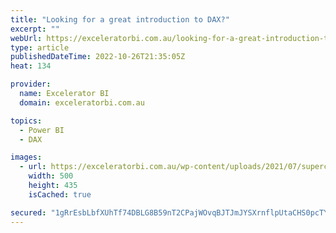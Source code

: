 ```yaml
---
title: "Looking for a great introduction to DAX?"
excerpt: ""
webUrl: https://exceleratorbi.com.au/looking-for-a-great-introduction-to-dax/
type: article
publishedDateTime: 2022-10-26T21:35:05Z
heat: 134

provider:
  name: Excelerator BI
  domain: exceleratorbi.com.au

topics:
  - Power BI
  - DAX

images:
  - url: https://exceleratorbi.com.au/wp-content/uploads/2021/07/supercharge-guy-500.png
    width: 500
    height: 435
    isCached: true

secured: "1gRrEsbLbfXUhTf74DBLG8B59nT2CPajWOvqBJTJmJYSXrnflpUtaCHS0pcTYMb9T86z2bZprj8P6pof+8qyz5VT2ZVlRnypbiMnkbCtNN1sn3tua9CvVZ2vftHtElzbfHi+LxQYzesrEGflpn+87LL2sgBxfPfAOvK84/13eMurllRW1WCnW99xR0TRK+7OvwiWcBYIxqChCR8MP2bSdiZXpAKPITztP4Upd5z5V+9B86QBlN9T8hOCgtOybECL/ud4RtZF6vpqL7j1SeD2puO9+LgU05RyAq761mkmxyQThknPWtGQ+rYmgbMIN5f9JT9o6gAlK5Xtq1+UbpyQH6x2iNnV1dWT8jZFlBEl2mY=;enjb2u1NXNnT/lf1AluDug=="
---
```


